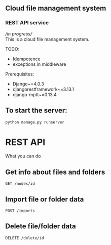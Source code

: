## Cloud file management system 
### REST API service

*/in progress/*\
This is a cloud file management system. 

TODO:
- Idempotence
- exceptions in middleware

Prerequisites:
- Django~=4.0.3
- djangorestframework~=3.13.1
- django-mptt~=0.13.4

## To start the server:
    python manage.py runserver
   

# REST API
What you can do

## Get info about files and folders
    GET /nodes/id
  
## Import file or folder data
    POST /imports

## Delete file/folder data
    DELETE /delete/id


